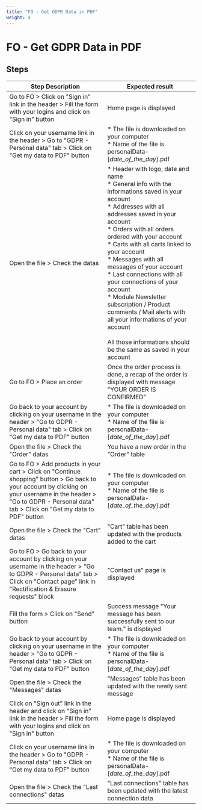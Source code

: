```yaml
---
title: "FO - Get GDPR Data in PDF"
weight: 4
---
```


# FO - Get GDPR Data in PDF
## Steps
| Step Description | Expected result |
| ----- | ----- |
| Go to FO > Click on "Sign in" link in the header > Fill the form with your logins and click on "Sign in" button | Home page is displayed |
| Click on your username link in the header > Go to "GDPR - Personal data" tab > Click on "Get my data to PDF" button | * The file is downloaded on your computer<br> * Name of the file is personalData-[_date_of_the_day_].pdf |
| Open the file > Check the datas | * Header with logo, date and name<br> * General info with the informations saved in your account<br> * Addresses with all addresses saved in your account<br> * Orders with all orders ordered with your account<br> * Carts with all carts linked to your account<br> * Messages with all messages of your account<br> * Last connections with all your connections of your account<br> * Module Newsletter subscription / Product comments / Mail alerts with all your informations of your account<br><br>All those informations should be the same as saved in your account |
| Go to FO > Place an order | Once the order process is done, a recap of the order is displayed with message "YOUR ORDER IS CONFIRMED" |
| Go back to your account by clicking on your username in the header > "Go to GDPR - Personal data" tab > Click on "Get my data to PDF" button | * The file is downloaded on your computer<br> * Name of the file is personalData-[_date_of_the_day_].pdf |
| Open the file > Check the "Order" datas | You have a new order in the "Order" table |
| Go to FO > Add products in your cart > Click on "Continue shopping" button > Go back to your account by clicking on your username in the header > "Go to GDPR - Personal data" tab > Click on "Get my data to PDF" button | * The file is downloaded on your computer<br> * Name of the file is personalData-[_date_of_the_day_].pdf |
| Open the file > Check the "Cart" datas | "Cart" table has been updated with the products added to the cart |
| Go to FO > Go back to your account by clicking on your username in the header > "Go to GDPR - Personal data" tab > Click on "Contact page" link in "Rectification & Erasure requests" block | "Contact us" page is displayed |
| Fill the form > Click on "Send" button | Success message "Your message has been successfully sent to our team." is displayed |
| Go back to your account by clicking on your username in the header > "Go to GDPR - Personal data" tab > Click on "Get my data to PDF" button | * The file is downloaded on your computer<br> * Name of the file is personalData-[_date_of_the_day_].pdf |
| Open the file > Check the "Messages" datas | "Messages" table has been updated with the newly sent message |
| Click on "Sign out" link in the header and click on "Sign in" link in the header > Fill the form with your logins and click on "Sign in" button | Home page is displayed |
| Click on your username link in the header > Go to "GDPR - Personal data" tab > Click on "Get my data to PDF" button | * The file is downloaded on your computer<br> * Name of the file is personalData-[_date_of_the_day_].pdf |
| Open the file > Check the "Last connections" datas | "Last connections" table has been updated with the latest connection data |

